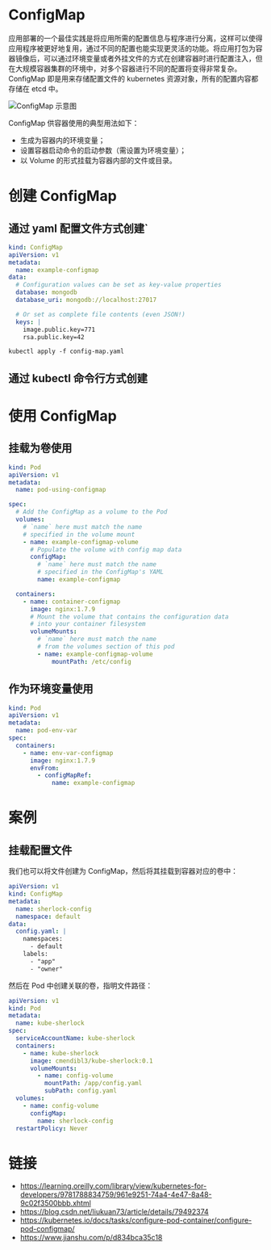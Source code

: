 # ConfigMap

应用部署的一个最佳实践是将应用所需的配置信息与程序进行分离，这样可以使得应用程序被更好地复用，通过不同的配置也能实现更灵活的功能。将应用打包为容器镜像后，可以通过环境变量或者外挂文件的方式在创建容器时进行配置注入，但在大规模容器集群的环境中，对多个容器进行不同的配置将变得非常复杂。ConfigMap 即是用来存储配置文件的 kubernetes 资源对象，所有的配置内容都存储在 etcd 中。

![ConfigMap 示意图](https://matthewpalmer.net/kubernetes-app-developer/articles/configmap-diagram.gif)

ConfigMap 供容器使用的典型用法如下：

- 生成为容器内的环境变量；
- 设置容器启动命令的启动参数（需设置为环境变量）；
- 以 Volume 的形式挂载为容器内部的文件或目录。

# 创建 ConfigMap

## 通过 yaml 配置文件方式创建`

```yml
kind: ConfigMap
apiVersion: v1
metadata:
  name: example-configmap
data:
  # Configuration values can be set as key-value properties
  database: mongodb
  database_uri: mongodb://localhost:27017

  # Or set as complete file contents (even JSON!)
  keys: |
    image.public.key=771 
    rsa.public.key=42
```

`kubectl apply -f config-map.yaml`

## 通过 kubectl 命令行方式创建

# 使用 ConfigMap

## 挂载为卷使用

```yml
kind: Pod
apiVersion: v1
metadata:
  name: pod-using-configmap

spec:
  # Add the ConfigMap as a volume to the Pod
  volumes:
    # `name` here must match the name
    # specified in the volume mount
    - name: example-configmap-volume
      # Populate the volume with config map data
      configMap:
        # `name` here must match the name
        # specified in the ConfigMap's YAML
        name: example-configmap

  containers:
    - name: container-configmap
      image: nginx:1.7.9
      # Mount the volume that contains the configuration data
      # into your container filesystem
      volumeMounts:
        # `name` here must match the name
        # from the volumes section of this pod
        - name: example-configmap-volume
            mountPath: /etc/config
```

## 作为环境变量使用

```yml
kind: Pod
apiVersion: v1
metadata:
  name: pod-env-var
spec:
  containers:
    - name: env-var-configmap
      image: nginx:1.7.9
      envFrom:
        - configMapRef:
            name: example-configmap
```

# 案例

## 挂载配置文件

我们也可以将文件创建为 ConfigMap，然后将其挂载到容器对应的卷中：

```yml
apiVersion: v1
kind: ConfigMap
metadata:
  name: sherlock-config
  namespace: default
data:
  config.yaml: |
    namespaces:
      - default
    labels:
      - "app"
      - "owner"
```

然后在 Pod 中创建关联的卷，指明文件路径：

```yml
apiVersion: v1
kind: Pod
metadata:
  name: kube-sherlock
spec:
  serviceAccountName: kube-sherlock
  containers:
    - name: kube-sherlock
      image: cmendibl3/kube-sherlock:0.1
      volumeMounts:
        - name: config-volume
          mountPath: /app/config.yaml
          subPath: config.yaml
  volumes:
    - name: config-volume
      configMap:
        name: sherlock-config
  restartPolicy: Never
```

# 链接

- https://learning.oreilly.com/library/view/kubernetes-for-developers/9781788834759/961e9251-74a4-4e47-8a48-9c02f3500bbb.xhtml
- https://blog.csdn.net/liukuan73/article/details/79492374
- https://kubernetes.io/docs/tasks/configure-pod-container/configure-pod-configmap/
- https://www.jianshu.com/p/d834bca35c18
